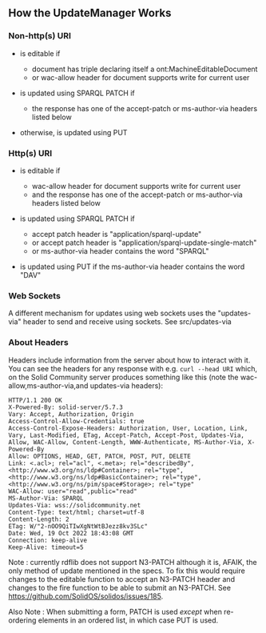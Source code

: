 ## How the UpdateManager Works

### Non-http(s) URI

  * is editable if 

    * document has triple declaring itself a ont:MachineEditableDocument
    * or wac-allow header for document supports write for current user

  * is updated using SPARQL PATCH if

    * the response has one of the accept-patch or ms-author-via headers listed below

  * otherwise, is updated using PUT


### Http(s) URI

  * is editable if    

    * wac-allow header for document supports write for current user
    * and the response has one of the accept-patch or ms-author-via headers listed below 

  * is updated using SPARQL PATCH if

    * accept patch header is "application/sparql-update" 
    * or accept patch header is "application/sparql-update-single-match"
    * or ms-author-via header contains the word "SPARQL"

  * is updated using PUT if the ms-author-via header contains the word "DAV"

### Web Sockets

A different mechanism for updates using web sockets uses the "updates-via" header to send and receive using sockets. See src/updates-via

### About Headers

Headers include information from the server about how to interact with it.  You can see the headers for any response with e.g. `curl --head URI` which, on the Solid Community server produces something like this (note the wac-allow,ms-author-via,and updates-via headers):

```
HTTP/1.1 200 OK
X-Powered-By: solid-server/5.7.3
Vary: Accept, Authorization, Origin
Access-Control-Allow-Credentials: true
Access-Control-Expose-Headers: Authorization, User, Location, Link, Vary, Last-Modified, ETag, Accept-Patch, Accept-Post, Updates-Via, Allow, WAC-Allow, Content-Length, WWW-Authenticate, MS-Author-Via, X-Powered-By
Allow: OPTIONS, HEAD, GET, PATCH, POST, PUT, DELETE
Link: <.acl>; rel="acl", <.meta>; rel="describedBy", <http://www.w3.org/ns/ldp#Container>; rel="type", <http://www.w3.org/ns/ldp#BasicContainer>; rel="type", <http://www.w3.org/ns/pim/space#Storage>; rel="type"
WAC-Allow: user="read",public="read"
MS-Author-Via: SPARQL
Updates-Via: wss://solidcommunity.net
Content-Type: text/html; charset=utf-8
Content-Length: 2
ETag: W/"2-nOO9QiTIwXgNtWtBJezz8kv3SLc"
Date: Wed, 19 Oct 2022 18:43:08 GMT
Connection: keep-alive
Keep-Alive: timeout=5
```

Note : currently rdflib does not support N3-PATCH although it is, AFAIK, the only method of update mentioned in the specs.  To fix this would require changes to the editable function to accept an N3-PATCH header and changes to the fire function to be able to submit an N3-PATCH.  See https://github.com/SolidOS/solidos/issues/185.

Also Note : When submitting a form, PATCH is used *except* when re-ordering elements in an ordered list, in which case PUT is used.
